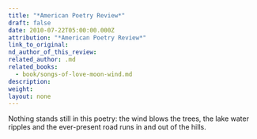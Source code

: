 ```yaml
---
title: "*American Poetry Review*"
draft: false
date: 2010-07-22T05:00:00.000Z
attribution: "*American Poetry Review*"
link_to_original:
nd_author_of_this_review:
related_author: .md
related_books:
  - book/songs-of-love-moon-wind.md
description:
weight:
layout: none
---
```

Nothing stands still in this poetry: the wind blows the trees, the lake water ripples and the ever-present road runs in and out of the hills.

